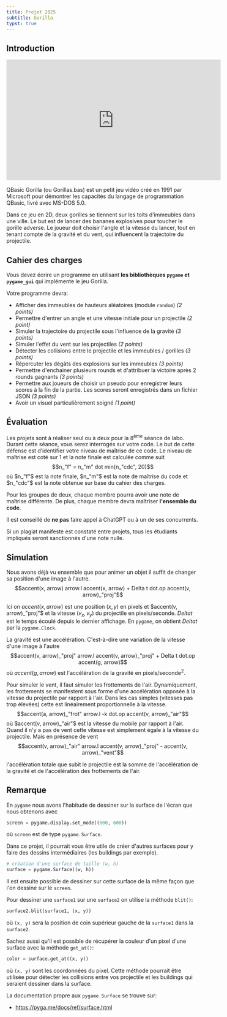 ```yaml
---
title: Projet 2025
subtitle: Gorilla
typst: true
---
```


## Introduction

<iframe width="560" height="315" style="margin: 1rem auto; display: block" src="https://www.youtube.com/embed/1l7QpcxiXZw?si=VQZ5ydaRoVXjyrbI" title="YouTube video player" frameborder="0" allow="accelerometer; autoplay; clipboard-write; encrypted-media; gyroscope; picture-in-picture; web-share" referrerpolicy="strict-origin-when-cross-origin" allowfullscreen></iframe>

QBasic Gorilla (ou Gorillas.bas) est un petit jeu vidéo créé en 1991 par
Microsoft pour démontrer les capacités du langage de programmation QBasic, livré
avec MS-DOS 5.0.

Dans ce jeu en 2D, deux gorilles se tiennent sur les toits d’immeubles dans une
ville. Le but est de lancer des bananes explosives pour toucher le gorille
adverse. Le joueur doit choisir l'angle et la vitesse du lancer, tout en tenant
compte de la gravité et du vent, qui influencent la trajectoire du projectile.

## Cahier des charges

Vous devez écrire un programme en utilisant **les bibliothèques `pygame` et
`pygame_gui`** qui implémente le jeu Gorilla.

Votre programme devra:

- Afficher des immeubles de hauteurs aléatoires (module `random`) _(2 points)_
- Permettre d'entrer un angle et une vitesse initiale pour un projectile _(2
  point)_
- Simuler la trajectoire du projectile sous l'influence de la gravité _(3
  points)_
- Simuler l'effet du vent sur les projectiles _(2 points)_
- Détecter les collisions entre le projectile et les immeubles / gorilles _(3
  points)_
- Répercuter les dégâts des explosions sur les immeubles _(3 points)_
- Permettre d'enchainer plusieurs rounds et d'attribuer la victoire après 2
  rounds gagnants _(3 points)_
- Permettre aux joueurs de choisir un pseudo pour enregistrer leurs scores à la
  fin de la partie. Les scores seront enregistrés dans un fichier JSON _(3
  points)_
- Avoir un visuel particulièrement soigné _(1 point)_

## Évaluation

Les projets sont à réaliser seul ou à deux pour la 8<sup>ème</sup> séance de
labo. Durant cette séance, vous serez interrogés sur votre code. Le but de cette
défense est d’identifier votre niveau de maîtrise de ce code. Le niveau de
maîtrise est coté sur 1 et la note finale est calculée comme suit
$$n_"f" = n_"m" dot min(n_"cdc", 20)$$ où $n_"f"$ est la note finale, $n_"m"$
est la note de maîtrise du code et $n_"cdc"$ est la note obtenue sur base du
cahier des charges.

Pour les groupes de deux, chaque membre pourra avoir une note de maîtrise
différente. De plus, chaque membre devra maîtriser **l'ensemble du code**.

Il est conseillé de **ne pas** faire appel à ChatGPT ou à un de ses concurrents.

Si un plagiat manifeste est constaté entre projets, tous les étudiants impliqués
seront sanctionnés d'une note nulle.

## Simulation

Nous avons déjà vu ensemble que pour animer un objet il suffit de changer sa
position d'une image à l'autre.
$$accent(x, arrow) arrow.l accent(x, arrow) + Delta t dot.op accent(v, arrow)_"proj"$$

Ici on $accent(x, arrow)$ est une position $(x, y)$ en pixels et
$accent(v, arrow)_"proj"$ et la vitesse $(v_x, v_y)$ du projectile en
pixels/seconde. $Delta t$ est le temps écoulé depuis le dernier affichage. En
`pygame`, on obtient $Delta t$ par la `pygame.Clock`.

La gravité est une accélération. C'est-à-dire une variation de la vitesse d'une
image à l'autre
$$accent(v, arrow)_"proj" arrow.l accent(v, arrow)_"proj" + Delta t dot.op accent(g, arrow)$$
où $accent(g, arrow)$ est l'accélération de la gravité en
pixels/seconde<sup>2</sup>.

Pour simuler le vent, il faut simuler les frottements de l'air. Dynamiquement,
les frottements se manifestent sous forme d'une accélération opposée à la
vitesse du projectile par rapport à l'air. Dans les cas simples (vitesses pas
trop élevées) cette est linéairement proportionnelle à la vitesse.
$$accent(a, arrow)_"frot" arrow.l -k dot.op accent(v, arrow)_"air"$$ où
$accent(v, arrow)_"air"$ est la vitesse du mobile par rapport à l'air. Quand il
n'y a pas de vent cette vitesse est simplement égale à la vitesse du projectile.
Mais en présence de vent
$$accent(v, arrow)_"air" arrow.l accent(v, arrow)_"proj" -  accent(v, arrow)_"vent"$$

l'accélération totale que subit le projectile est la somme de l'accélération de
la gravité et de l'accélération des frottements de l'air.

## Remarque

En `pygame` nous avons l'habitude de dessiner sur la surface de l'écran que nous
obtenons avec

```python
screen = pygame.display.set_mode((800, 600))
```

où `screen` est de type `pygame.Surface`.

Dans ce projet, il pourrait vous être utile de créer d'autres surfaces pour y
faire des dessins intermédiaires (les buildings par exemple).

```python
# création d'une surface de taille (w, h)
surface = pygame.Surface((w, h))
```

Il est ensuite possible de dessiner sur cette surface de la même façon que l'on
dessine sur le `screen`.

Pour dessiner une `surface1` sur une `surface2` on utilise la méthode `blit()`:

```python
surface2.blit(surface1, (x, y))
```

où `(x, y)` sera la position de coin supérieur gauche de la `surface1` dans la
`surface2`.

Sachez aussi qu'il est possible de récupérer la couleur d'un pixel d'une surface
avec la méthode `get_at()`:

```python
color = surface.get_at((x, y))
```

où `(x, y)` sont les coordonnées du pixel. Cette méthode pourrait être utilisée
pour détecter les collisions entre vos projectile et les buildings qui seraient
dessiner dans la surface.

La documentation propre aux `pygame.Surface` se trouve sur:

- <https://pyga.me/docs/ref/surface.html>
